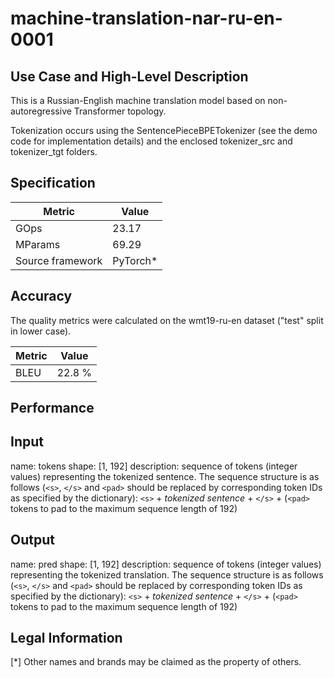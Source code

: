 # machine-translation-nar-ru-en-0001

## Use Case and High-Level Description

This is a Russian-English machine translation model based on non-autoregressive Transformer topology.

Tokenization occurs using the SentencePieceBPETokenizer (see the demo code for implementation details) and the enclosed tokenizer_src and tokenizer_tgt folders.

## Specification

| Metric            | Value                 |
|-------------------|-----------------------|
| GOps              | 23.17                 |
| MParams           | 69.29                 |
| Source framework  | PyTorch\*             |


## Accuracy

The quality metrics were calculated on the wmt19-ru-en dataset ("test" split in lower case).

| Metric                    | Value         |
|---------------------------|---------------|
| BLEU                      |        22.8 % |


## Performance

## Input

name: tokens
shape: [1, 192]
description: sequence of tokens (integer values) representing the tokenized sentence.
The sequence structure is as follows (`<s>`, `</s>` and `<pad>` should be replaced by corresponding token IDs as specified by the dictionary):
`<s>` + *tokenized sentence* + `</s>` + (`<pad>` tokens to pad to the maximum sequence length of 192)

## Output

name: pred
shape: [1, 192]
description: sequence of tokens (integer values) representing the tokenized translation.
The sequence structure is as follows (`<s>`, `</s>` and `<pad>` should be replaced by corresponding token IDs as specified by the dictionary):
`<s>` + *tokenized sentence* + `</s>` + (`<pad>` tokens to pad to the maximum sequence length of 192)

## Legal Information
[*] Other names and brands may be claimed as the property of others.
